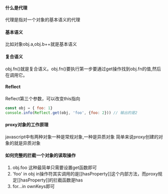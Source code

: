 #### 什么是代理
代理是指对一个对象的基本语义的代理
#### 基本语义
比如对象obj.a,obj.b++就是基本语义
#### 复合语义
obj.fn()就是复合语义。obj.fn()要执行第一步要通过get操作找到obj.fn的值,然后在调用它。
#### Reflect
Reflect第三个参数，可以改变this指向
```javascript
const obj = { foo: 1}
console.info(Reflect.get(obj, 'foo', {foo: 2})) // 输出的是2
```
#### proxy对象的工作原理
javascript中有两种对象一种是常规对象,一种是异质对象
简单来说proxy创建的对象的就是异质对象

#### 如何完整的拦截一个对象的读取操作
1. obj.foo
  这种最简单只需要设置get函数即可
2. 'foo' in obj
  in操作符其实调用的是[[hasProperty]]这个内部方法，而proxy规定[[hasProperty]]的拦截函数是has
3. for...in
  ownKeys即可

